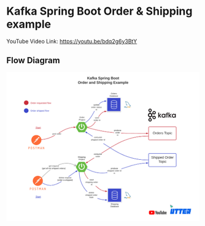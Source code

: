 # Kafka Spring Boot Order & Shipping example

YouTube Video Link: https://youtu.be/bdq2g6y3BtY

## Flow Diagram


![Alt text](DIAGRAM.jpeg)